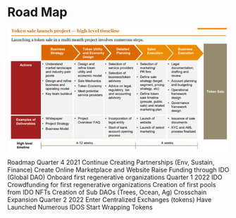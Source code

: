 # Road Map

![](<../.gitbook/assets/image (1).png>)

Roadmap Quarter 4 2021 Continue Creating Partnerships (Env, Sustain, Finance) Create Online Marketplace and Website Raise Funding through IDO (Global DAO) Onboard first regenerative organizations Quarter 1 2022 IDO Crowdfunding for first regenerative organizations Creation of first pools from IDO NFTs Creation of Sub DAOs (Trees, Ocean, Ag) Crosschain Expansion Quarter 2 2022 Enter Centralized Exchanges (tokens) Have Launched Numerous IDOS Start Wrapping Tokens
